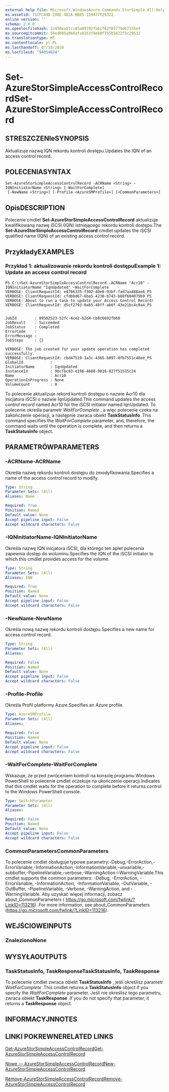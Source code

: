 ```yaml
---
external help file: Microsoft.WindowsAzure.Commands.StorSimple.dll-Help.xml
ms.assetid: 71CFCA9D-198E-481A-BB85-159477F25322
online version: ''
schema: 2.0.0
ms.openlocfilehash: 2c050ea91cc85a89702fb6cf62f05779db7155e4
ms.sourcegitcommit: 56ed085a868afa8263f8eb0f755b5822f5c29532
ms.translationtype: MT
ms.contentlocale: pl-PL
ms.lasthandoff: 07/18/2020
ms.locfileid: "94054824"
---
```

# <span data-ttu-id="46dec-101">Set-AzureStorSimpleAccessControlRecord</span><span class="sxs-lookup"><span data-stu-id="46dec-101">Set-AzureStorSimpleAccessControlRecord</span></span>

## <span data-ttu-id="46dec-102">STRESZCZENIe</span><span class="sxs-lookup"><span data-stu-id="46dec-102">SYNOPSIS</span></span>
<span data-ttu-id="46dec-103">Aktualizuje nazwę IQN rekordu kontroli dostępu.</span><span class="sxs-lookup"><span data-stu-id="46dec-103">Updates the IQN of an access control record.</span></span>

## <span data-ttu-id="46dec-104">POLECENIA</span><span class="sxs-lookup"><span data-stu-id="46dec-104">SYNTAX</span></span>

```
Set-AzureStorSimpleAccessControlRecord -ACRName <String> -IQNInitiatorName <String> [-WaitForComplete]
 [-NewName <String>] [-Profile <AzureSMProfile>] [<CommonParameters>]
```

## <span data-ttu-id="46dec-105">Opis</span><span class="sxs-lookup"><span data-stu-id="46dec-105">DESCRIPTION</span></span>
<span data-ttu-id="46dec-106">Polecenie cmdlet **Set-AzureStorSimpleAccessControlRecord** aktualizuje kwalifikowaną nazwę iSCSI (IQN) istniejącego rekordu kontroli dostępu.</span><span class="sxs-lookup"><span data-stu-id="46dec-106">The **Set-AzureStorSimpleAccessControlRecord** cmdlet updates the iSCSI qualified name (IQN) of an existing access control record.</span></span>

## <span data-ttu-id="46dec-107">Przykłady</span><span class="sxs-lookup"><span data-stu-id="46dec-107">EXAMPLES</span></span>

### <span data-ttu-id="46dec-108">Przykład 1: aktualizowanie rekordu kontroli dostępu</span><span class="sxs-lookup"><span data-stu-id="46dec-108">Example 1: Update an access control record</span></span>
```
PS C:\>Set-AzureStorSimpleAccessControlRecord -ACRName "Acr10" -IQNInitiatorName "IqnUpdated" -WaitForComplete
VERBOSE: ClientRequestId: e4766335-f302-40e0-93bf-fad7aa488ae6_PS
VERBOSE: ClientRequestId: cfdbbd67-6ba5-4238-b743-b88f604079b9_PS
VERBOSE: About to run a task to update your Access Control Record! 
VERBOSE: ClientRequestId: d5cf2793-0ab5-40ff-ab6f-43e21bc4c0a4_PS


JobId        : 89502523-52fc-4ce2-b2d4-cb8c6692fb60
JobResult    : Succeeded
JobStatus    : Completed
ErrorCode    : 
ErrorMessage : 
JobSteps     : {}

VERBOSE: The job created for your update operation has completed successfully. 
VERBOSE: ClientRequestId: cbd47519-3a3c-4365-b097-0fb7551c48ee_PS
GlobalId            : 
InitiatorName       : IqnUpdated
InstanceId          : 9bcfbc83-e196-4688-9016-827f51515c24
Name                : Acr10
OperationInProgress : None
VolumeCount         : 0
```

<span data-ttu-id="46dec-109">To polecenie aktualizuje rekord kontroli dostępu o nazwie Acr10 dla inicjatora iSCSI o nazwie IqnUpdated.</span><span class="sxs-lookup"><span data-stu-id="46dec-109">This command updates the access control record named Acr10 for the iSCSI initiator named IqnUpdated.</span></span>
<span data-ttu-id="46dec-110">To polecenie określa parametr *WaitForComplete* , a więc polecenie czeka na zakończenie operacji, a następnie zwraca obiekt **TaskStatusInfo** .</span><span class="sxs-lookup"><span data-stu-id="46dec-110">This command specifies the *WaitForComplete* parameter, and, therefore, the command waits until the operation is complete, and then returns a **TaskStatusInfo** object.</span></span>

## <span data-ttu-id="46dec-111">PARAMETRÓW</span><span class="sxs-lookup"><span data-stu-id="46dec-111">PARAMETERS</span></span>

### <span data-ttu-id="46dec-112">-ACRName</span><span class="sxs-lookup"><span data-stu-id="46dec-112">-ACRName</span></span>
<span data-ttu-id="46dec-113">Określa nazwę rekordu kontroli dostępu do zmodyfikowania.</span><span class="sxs-lookup"><span data-stu-id="46dec-113">Specifies a name of the access control record to modify.</span></span>

```yaml
Type: String
Parameter Sets: (All)
Aliases: Name

Required: True
Position: Named
Default value: None
Accept pipeline input: False
Accept wildcard characters: False
```

### <span data-ttu-id="46dec-114">-IQNInitiatorName</span><span class="sxs-lookup"><span data-stu-id="46dec-114">-IQNInitiatorName</span></span>
<span data-ttu-id="46dec-115">Określa nazwę IQN inicjatora iSCSI, dla którego ten aplet polecenia zapewnia dostęp do woluminu.</span><span class="sxs-lookup"><span data-stu-id="46dec-115">Specifies the IQN of the iSCSI initiator to which this cmdlet provides access for the volume.</span></span>

```yaml
Type: String
Parameter Sets: (All)
Aliases: IQN

Required: True
Position: Named
Default value: None
Accept pipeline input: False
Accept wildcard characters: False
```

### <span data-ttu-id="46dec-116">-NewName</span><span class="sxs-lookup"><span data-stu-id="46dec-116">-NewName</span></span>
<span data-ttu-id="46dec-117">Określa nową nazwę rekordu kontroli dostępu.</span><span class="sxs-lookup"><span data-stu-id="46dec-117">Specifies a new name for access control record.</span></span>

```yaml
Type: String
Parameter Sets: (All)
Aliases: 

Required: False
Position: Named
Default value: None
Accept pipeline input: False
Accept wildcard characters: False
```

### <span data-ttu-id="46dec-118">-Profile</span><span class="sxs-lookup"><span data-stu-id="46dec-118">-Profile</span></span>
<span data-ttu-id="46dec-119">Określa Profil platformy Azure.</span><span class="sxs-lookup"><span data-stu-id="46dec-119">Specifies an Azure profile.</span></span>

```yaml
Type: AzureSMProfile
Parameter Sets: (All)
Aliases: 

Required: False
Position: Named
Default value: None
Accept pipeline input: False
Accept wildcard characters: False
```

### <span data-ttu-id="46dec-120">-WaitForComplete</span><span class="sxs-lookup"><span data-stu-id="46dec-120">-WaitForComplete</span></span>
<span data-ttu-id="46dec-121">Wskazuje, że przed zwróceniem kontroli na konsolę programu Windows PowerShell to polecenie cmdlet oczekuje na ukończenie operacji.</span><span class="sxs-lookup"><span data-stu-id="46dec-121">Indicates that this cmdlet waits for the operation to complete before it returns control to the Windows PowerShell console.</span></span>

```yaml
Type: SwitchParameter
Parameter Sets: (All)
Aliases: 

Required: False
Position: Named
Default value: None
Accept pipeline input: False
Accept wildcard characters: False
```

### <span data-ttu-id="46dec-122">CommonParameters</span><span class="sxs-lookup"><span data-stu-id="46dec-122">CommonParameters</span></span>
<span data-ttu-id="46dec-123">To polecenie cmdlet obsługuje typowe parametry:-Debug,-ErrorAction,-ErrorVariable,-InformationAction,-InformationVariable,-unvariable,-subbuffer,-PipelineVariable,-verbose,-WarningAction i-WarningVariable.</span><span class="sxs-lookup"><span data-stu-id="46dec-123">This cmdlet supports the common parameters: -Debug, -ErrorAction, -ErrorVariable, -InformationAction, -InformationVariable, -OutVariable, -OutBuffer, -PipelineVariable, -Verbose, -WarningAction, and -WarningVariable.</span></span> <span data-ttu-id="46dec-124">Aby uzyskać więcej informacji, zobacz about_CommonParameters ( https://go.microsoft.com/fwlink/?LinkID=113216) .</span><span class="sxs-lookup"><span data-stu-id="46dec-124">For more information, see about_CommonParameters (https://go.microsoft.com/fwlink/?LinkID=113216).</span></span>

## <span data-ttu-id="46dec-125">WEJŚCIOWE</span><span class="sxs-lookup"><span data-stu-id="46dec-125">INPUTS</span></span>

### <span data-ttu-id="46dec-126">Znaleziono</span><span class="sxs-lookup"><span data-stu-id="46dec-126">None</span></span>

## <span data-ttu-id="46dec-127">WYSYŁA</span><span class="sxs-lookup"><span data-stu-id="46dec-127">OUTPUTS</span></span>

### <span data-ttu-id="46dec-128">TaskStatusInfo, TaskResponse</span><span class="sxs-lookup"><span data-stu-id="46dec-128">TaskStatusInfo, TaskResponse</span></span>
<span data-ttu-id="46dec-129">To polecenie cmdlet zwraca obiekt **TaskStatusInfo** , jeśli określisz parametr *WaitForComplete* .</span><span class="sxs-lookup"><span data-stu-id="46dec-129">This cmdlet returns a **TaskStatusInfo** object if you specify the *WaitForComplete* parameter.</span></span>
<span data-ttu-id="46dec-130">Jeśli nie określisz tego parametru, zwraca obiekt **TaskResponse** .</span><span class="sxs-lookup"><span data-stu-id="46dec-130">If you do not specify that parameter, it returns a **TaskResponse** object.</span></span>

## <span data-ttu-id="46dec-131">INFORMACYJN</span><span class="sxs-lookup"><span data-stu-id="46dec-131">NOTES</span></span>

## <span data-ttu-id="46dec-132">LINKI POKREWNE</span><span class="sxs-lookup"><span data-stu-id="46dec-132">RELATED LINKS</span></span>

[<span data-ttu-id="46dec-133">Get-AzureStorSimpleAccessControlRecord</span><span class="sxs-lookup"><span data-stu-id="46dec-133">Get-AzureStorSimpleAccessControlRecord</span></span>](./Get-AzureStorSimpleAccessControlRecord.md)

[<span data-ttu-id="46dec-134">Nowe — AzureStorSimpleAccessControlRecord</span><span class="sxs-lookup"><span data-stu-id="46dec-134">New-AzureStorSimpleAccessControlRecord</span></span>](./New-AzureStorSimpleAccessControlRecord.md)

[<span data-ttu-id="46dec-135">Remove-AzureStorSimpleAccessControlRecord</span><span class="sxs-lookup"><span data-stu-id="46dec-135">Remove-AzureStorSimpleAccessControlRecord</span></span>](./Remove-AzureStorSimpleAccessControlRecord.md)


